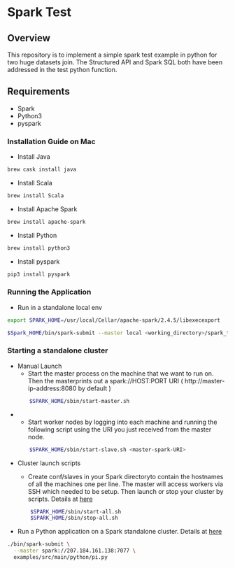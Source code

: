 # Spark Test
## Overview
This repository is to implement a simple spark test example in python for two huge datasets join.
The Structured API and Spark SQL both have been addressed in the test python function.

## Requirements
* Spark
* Python3
* pyspark

### Installation Guide on Mac
* Install Java
```bash
brew cask install java
```
* Install Scala
```bash
brew install Scala
```
* Install Apache Spark
```bash
brew install apache-spark
```
* Install Python
```bash
brew install python3
```
* Install pyspark
```bash
pip3 install pyspark
```

### Running the Application 
* Run in a standalone local env
```bash
export SPARK_HOME=/usr/local/Cellar/apache-spark/2.4.5/libexecexport

$Spark_HOME/bin/spark-submit --master local <working_directory>/spark_test.py
```

### Starting a standalone cluster
* Manual Launch
  * Start the master process on the machine that we want to run on. Then the masterprints out a spark://HOST:PORT URI ( http://master-ip-address:8080 by default ) 
 ```bash
        $SPARK_HOME/sbin/start-master.sh
``` 
-  * Start worker nodes by logging into each machine and running the following script using the URI you just received from the master node.
 ```bash
        $SPARK_HOME/sbin/start-slave.sh <master-spark-URI>
```
* Cluster launch scripts
  * Create conf/slaves in your Spark directoryto contain the hostnames of all the machines one per line. The master will 
  access workers via SSH which needed to be setup. Then launch or stop your cluster by scripts. Details at [here](http://spark.apache.org/docs/latest/spark-standalone.html#cluster-launch-scripts)
  
  ```bash
      $SPARK_HOME/sbin/start-all.sh 
      $SPARK_HOME/sbin/stop-all.sh
    ```

* Run a Python application on a Spark standalone cluster. Details at [here](https://spark.apache.org/docs/latest/submitting-applications.html)
```bash
./bin/spark-submit \
  --master spark://207.184.161.138:7077 \
  examples/src/main/python/pi.py
```

